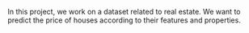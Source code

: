 In this project, we work on a dataset related to real estate. We want to predict the price of houses according to their features and properties.
